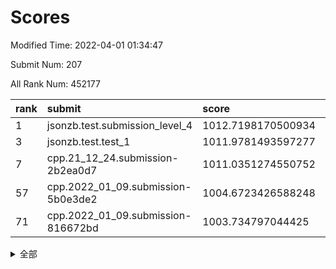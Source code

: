 # Scores

Modified Time: 2022-04-01 01:34:47

Submit Num: 207

All Rank Num: 452177

| rank |               submit               |       score        |       sigma        | pk_num |
| :--- | :--------------------------------- | :----------------- | :----------------- | :----- |
| 1    | jsonzb.test.submission_level_4     | 1012.7198170500934 | 0.8349960434935383 | 8735   |
| 3    | jsonzb.test.test_1                 | 1011.9781493597277 | 0.8067332608781687 | 8739   |
| 7    | cpp.21_12_24.submission-2b2ea0d7   | 1011.0351274550752 | 0.7964344077342125 | 8739   |
| 57   | cpp.2022_01_09.submission-5b0e3de2 | 1004.6723426588248 | 0.7131625870344508 | 8735   |
| 71   | cpp.2022_01_09.submission-816672bd | 1003.734797044425  | 0.7139846462182118 | 8732   |


<details>
<summary>全部</summary>

| rank |                 submit                 |       score        |       sigma        | pk_num |
| :--- | :------------------------------------- | :----------------- | :----------------- | :----- |
| 1    | jsonzb.test.submission_level_4         | 1012.7198170500934 | 0.8349960434935383 | 8735   |
| 2    | gobigger.level_3.submission_level_3_19 | 1012.570635325093  | 0.7802311862783734 | 8736   |
| 3    | jsonzb.test.test_1                     | 1011.9781493597277 | 0.8067332608781687 | 8739   |
| 4    | gobigger.level_3.submission_level_3_37 | 1011.5148332134271 | 0.7708371518869834 | 8736   |
| 5    | gobigger.level_3.submission_level_3_26 | 1011.2479105745624 | 0.7678878714295341 | 8736   |
| 6    | gobigger.level_3.submission_level_3_16 | 1011.1341266170266 | 0.7691312187021135 | 8733   |
| 7    | cpp.21_12_24.submission-2b2ea0d7       | 1011.0351274550752 | 0.7964344077342125 | 8739   |
| 8    | gobigger.level_3.submission_level_3_30 | 1010.910563178293  | 0.7810399900196277 | 8738   |
| 9    | gobigger.level_3.submission_level_3_0  | 1010.80182757202   | 0.7769649304120686 | 8740   |
| 10   | gobigger.level_3.submission_level_3_8  | 1010.7401863544388 | 0.7358503781167111 | 8739   |
| 11   | gobigger.level_3.submission_level_3_13 | 1010.5876103480826 | 0.7697867073559582 | 8743   |
| 12   | gobigger.level_3.submission_level_3_36 | 1010.5759102509465 | 0.761328412405389  | 8738   |
| 13   | gobigger.level_3.submission_level_3_17 | 1010.5741152990025 | 0.7774875806455607 | 8741   |
| 14   | gobigger.level_3.submission_level_3_11 | 1010.5312368663692 | 0.7427580571005018 | 8737   |
| 15   | gobigger.level_3.submission_level_3_29 | 1010.4527251010948 | 0.7763865024104857 | 8741   |
| 16   | gobigger.level_3.submission_level_3_47 | 1010.430324618088  | 0.7740047230256552 | 8744   |
| 17   | gobigger.level_3.submission_level_3_12 | 1010.4166105690484 | 0.7590681391759135 | 8732   |
| 18   | gobigger.level_3.submission_level_3_31 | 1010.3709154402769 | 0.7503806210351688 | 8740   |
| 19   | gobigger.level_3.submission_level_3_40 | 1010.3581390028573 | 0.7598538953498132 | 8739   |
| 20   | gobigger.level_3.submission_level_3_38 | 1010.3528623279401 | 0.7494059892803251 | 8740   |
| 21   | gobigger.level_3.submission_level_3_3  | 1010.2900218347995 | 0.7473024190434086 | 8736   |
| 22   | gobigger.level_3.submission_level_3_41 | 1010.230410818226  | 0.7515941752360668 | 8737   |
| 23   | gobigger.level_3.submission_level_3_15 | 1010.2047588793557 | 0.7623067800549963 | 8736   |
| 24   | gobigger.level_3.submission_level_3_2  | 1010.195377508934  | 0.7637631223943959 | 8741   |
| 25   | gobigger.level_3.submission_level_3_25 | 1010.172405454318  | 0.7753645083565593 | 8736   |
| 26   | gobigger.level_3.submission_level_3_35 | 1010.1529085086123 | 0.7402063606393869 | 8738   |
| 27   | gobigger.level_3.submission_level_3_28 | 1010.1373523332691 | 0.759292438170718  | 8738   |
| 28   | gobigger.level_3.submission_level_3_18 | 1010.13415771509   | 0.7720686610463279 | 8734   |
| 29   | gobigger.level_3.submission_level_3_39 | 1010.1078845435064 | 0.757888910425347  | 8739   |
| 30   | gobigger.level_3.submission_level_3_1  | 1010.0699999872107 | 0.7576642445579305 | 8738   |
| 31   | gobigger.level_3.submission_level_3_21 | 1010.031761140712  | 0.7739386037903058 | 8740   |
| 32   | gobigger.level_3.submission_level_3_46 | 1009.9892904393786 | 0.7578632838196275 | 8743   |
| 33   | gobigger.level_3.submission_level_3_27 | 1009.9814674733311 | 0.748920622345344  | 8742   |
| 34   | gobigger.level_3.submission_level_3_43 | 1009.9403956230481 | 0.7473367877437308 | 8737   |
| 35   | gobigger.level_3.submission_level_3_22 | 1009.9155753118188 | 0.7427506622115548 | 8737   |
| 36   | gobigger.level_3.submission_level_3_48 | 1009.816150451534  | 0.788782934407335  | 8734   |
| 37   | gobigger.level_3.submission_level_3_7  | 1009.7533010926875 | 0.7459147983229748 | 8739   |
| 38   | gobigger.level_3.submission_level_3_14 | 1009.7430696373958 | 0.7651269127642629 | 8736   |
| 39   | gobigger.level_3.submission_level_3_42 | 1009.6827874976756 | 0.751249776247011  | 8736   |
| 40   | gobigger.level_3.submission_level_3_49 | 1009.6340574377275 | 0.7481960220507923 | 8736   |
| 41   | gobigger.level_3.submission_level_3_6  | 1009.6153959496598 | 0.7717989242438148 | 8737   |
| 42   | gobigger.level_3.submission_level_3_44 | 1009.521628487084  | 0.759832273339277  | 8734   |
| 43   | gobigger.level_3.submission_level_3_45 | 1009.4898874315297 | 0.7713313617214711 | 8737   |
| 44   | gobigger.level_3.submission_level_3_24 | 1009.361935049134  | 0.7347200928990042 | 8737   |
| 45   | gobigger.level_3.submission_level_3_9  | 1009.3324459713364 | 0.7492216248697121 | 8743   |
| 46   | gobigger.level_3.submission_level_3_20 | 1009.2710797208297 | 0.7319870723319806 | 8736   |
| 47   | gobigger.level_3.submission_level_3_10 | 1009.205012793967  | 0.7593987508557716 | 8740   |
| 48   | gobigger.level_3.submission_level_3_4  | 1009.0625649339048 | 0.7391640011359374 | 8732   |
| 49   | gobigger.level_3.submission_level_3_5  | 1008.9588580431765 | 0.7571688838487904 | 8736   |
| 50   | gobigger.level_3.submission_level_3_33 | 1008.738996448073  | 0.7511242669574157 | 8735   |
| 51   | gobigger.level_3.submission_level_3_32 | 1008.6746594850634 | 0.7452879058854075 | 8740   |
| 52   | gobigger.level_3.submission_level_3_23 | 1008.579432736426  | 0.7370337575471038 | 8739   |
| 53   | gobigger.level_3.submission_level_3_34 | 1008.2316436962627 | 0.7520497275866309 | 8738   |
| 54   | gobigger.level_1.submission_level_1_39 | 1005.3893848758407 | 0.7215551777926332 | 8736   |
| 55   | gobigger.level_1.submission_level_1_32 | 1004.8978342832305 | 0.726172520014326  | 8732   |
| 56   | gobigger.level_1.submission_level_1_47 | 1004.8049197687272 | 0.7117651068468256 | 8737   |
| 57   | cpp.2022_01_09.submission-5b0e3de2     | 1004.6723426588248 | 0.7131625870344508 | 8735   |
| 58   | gobigger.level_1.submission_level_1_35 | 1004.5179350091245 | 0.7289657686977505 | 8732   |
| 59   | gobigger.level_1.submission_level_1_30 | 1004.4786842759503 | 0.6986478677965837 | 8735   |
| 60   | gobigger.level_1.submission_level_1_12 | 1004.4774482411065 | 0.7254111351618461 | 8734   |
| 61   | gobigger.level_1.submission_level_1_7  | 1004.4662339311416 | 0.7116365806997504 | 8737   |
| 62   | gobigger.level_1.submission_level_1_29 | 1004.2816499233428 | 0.716272549969298  | 8739   |
| 63   | gobigger.level_1.submission_level_1_16 | 1004.2333640357245 | 0.7152875584425081 | 8741   |
| 64   | gobigger.level_1.submission_level_1_22 | 1004.155787550438  | 0.7228574330526306 | 8735   |
| 65   | gobigger.level_1.submission_level_1_21 | 1004.1439709390287 | 0.7152128148885151 | 8739   |
| 66   | gobigger.level_1.submission_level_1_13 | 1004.0782540140409 | 0.7154796560336898 | 8737   |
| 67   | gobigger.level_1.submission_level_1_0  | 1003.9980015503868 | 0.7155642135570993 | 8737   |
| 68   | gobigger.level_1.submission_level_1_36 | 1003.9865959072432 | 0.7277880937304342 | 8744   |
| 69   | gobigger.level_1.submission_level_1_28 | 1003.856341436379  | 0.7258936713656108 | 8739   |
| 70   | gobigger.level_1.submission_level_1_17 | 1003.7611482123534 | 0.7288281247139025 | 8735   |
| 71   | cpp.2022_01_09.submission-816672bd     | 1003.734797044425  | 0.7139846462182118 | 8732   |
| 72   | gobigger.level_1.submission_level_1_44 | 1003.6895537732789 | 0.7082371346078085 | 8738   |
| 73   | gobigger.level_1.submission_level_1_10 | 1003.617309772112  | 0.7186385782922641 | 8741   |
| 74   | gobigger.level_1.submission_level_1_4  | 1003.5423151375875 | 0.7143028799263292 | 8744   |
| 75   | gobigger.level_1.submission_level_1_9  | 1003.4833826106617 | 0.7232574726587971 | 8737   |
| 76   | gobigger.level_1.submission_level_1_8  | 1003.4740770621197 | 0.7125031207143173 | 8737   |
| 77   | gobigger.level_1.submission_level_1_19 | 1003.4228185866351 | 0.7221601018099879 | 8744   |
| 78   | gobigger.level_1.submission_level_1_20 | 1003.3506989636535 | 0.720434326948269  | 8741   |
| 79   | gobigger.level_1.submission_level_1_14 | 1003.3175089308966 | 0.7115445270860553 | 8742   |
| 80   | gobigger.level_1.submission_level_1_43 | 1003.2847840495905 | 0.7347548453452681 | 8736   |
| 81   | gobigger.level_1.submission_level_1_1  | 1003.2766267505915 | 0.7232786551549366 | 8739   |
| 82   | gobigger.level_1.submission_level_1_24 | 1003.2651272434891 | 0.7190083904003186 | 8742   |
| 83   | gobigger.level_1.submission_level_1_38 | 1003.2632663015086 | 0.713997745837747  | 8733   |
| 84   | gobigger.level_1.submission_level_1_45 | 1003.2540186981231 | 0.7196216071706764 | 8741   |
| 85   | gobigger.level_1.submission_level_1_18 | 1003.2263499124646 | 0.711116077382341  | 8737   |
| 86   | gobigger.level_1.submission_level_1_37 | 1003.1771690192851 | 0.7106862830230628 | 8741   |
| 87   | gobigger.level_1.submission_level_1_2  | 1003.1170919325591 | 0.7070926334712201 | 8736   |
| 88   | gobigger.level_1.submission_level_1_25 | 1003.0302483212922 | 0.7069354570498303 | 8742   |
| 89   | gobigger.level_1.submission_level_1_27 | 1002.9938613182572 | 0.7210855611619983 | 8741   |
| 90   | gobigger.level_1.submission_level_1_48 | 1002.9905451378753 | 0.7277488012114077 | 8735   |
| 91   | gobigger.level_1.submission_level_1_41 | 1002.9676707138516 | 0.7032192795215984 | 8741   |
| 92   | gobigger.level_1.submission_level_1_6  | 1002.9595218150469 | 0.7188183341188742 | 8737   |
| 93   | gobigger.level_1.submission_level_1_3  | 1002.9468043100234 | 0.7161565248860443 | 8736   |
| 94   | gobigger.level_1.submission_level_1_31 | 1002.902398121611  | 0.7102135133581364 | 8735   |
| 95   | gobigger.level_1.submission_level_1_42 | 1002.8478300332769 | 0.7149676057154921 | 8740   |
| 96   | gobigger.level_1.submission_level_1_26 | 1002.6889976441406 | 0.7173012248160318 | 8736   |
| 97   | gobigger.level_1.submission_level_1_5  | 1002.6246542147131 | 0.7172176271400083 | 8734   |
| 98   | gobigger.level_1.submission_level_1_40 | 1002.4221914962197 | 0.7297576363675159 | 8737   |
| 99   | gobigger.level_1.submission_level_1_46 | 1002.3390991384406 | 0.7265905903434712 | 8737   |
| 100  | gobigger.level_1.submission_level_1_34 | 1002.3171665521093 | 0.7122666061282268 | 8738   |
| 101  | gobigger.level_1.submission_level_1_33 | 1002.1594522956719 | 0.7232320474302554 | 8739   |
| 102  | gobigger.level_1.submission_level_1_15 | 1002.141648189747  | 0.7260259762475872 | 8738   |
| 103  | gobigger.level_1.submission_level_1_49 | 1002.1270789092737 | 0.7133543455015506 | 8744   |
| 104  | gobigger.level_1.submission_level_1_11 | 1001.725136769197  | 0.7081547485811752 | 8732   |
| 105  | gobigger.level_1.submission_level_1_23 | 1001.6967124121106 | 0.7056957052802233 | 8741   |
| 106  | gobigger.random.submission_random_0    | 997.4533970014144  | 0.7162552682854625 | 8741   |
| 107  | gobigger.random.submission_random_7    | 997.3741583305514  | 0.7168345337296547 | 8733   |
| 108  | gobigger.random.submission_random_21   | 997.018268929198   | 0.719252495607042  | 8738   |
| 109  | gobigger.random.submission_random_39   | 996.9326303003654  | 0.6972837787686695 | 8734   |
| 110  | gobigger.random.submission_random_29   | 996.8738562712506  | 0.7151764430672859 | 8739   |
| 111  | gobigger.random.submission_random_16   | 996.6606568451298  | 0.7121580269685966 | 8739   |
| 112  | gobigger.random.submission_random_28   | 996.6166166496225  | 0.7102190228274731 | 8745   |
| 113  | gobigger.random.submission_random_22   | 996.5488412475379  | 0.7021567357877133 | 8739   |
| 114  | gobigger.random.submission_random_46   | 996.4732202948081  | 0.7085006416006657 | 8744   |
| 115  | gobigger.random.submission_random_32   | 996.4616627546932  | 0.7098411869853732 | 8741   |
| 116  | gobigger.random.submission_random_11   | 996.4033574245675  | 0.7203925684125624 | 8734   |
| 117  | gobigger.random.submission_random_34   | 996.3833339840679  | 0.6991115295243848 | 8736   |
| 118  | gobigger.random.submission_random_33   | 996.3553219304774  | 0.7133641159637221 | 8742   |
| 119  | gobigger.random.submission_random_48   | 996.3360285930008  | 0.7218405971807537 | 8738   |
| 120  | gobigger.random.submission_random_49   | 996.3130511042173  | 0.7059259236401951 | 8737   |
| 121  | gobigger.random.submission_random_47   | 996.2950400139717  | 0.7126531148645256 | 8741   |
| 122  | gobigger.random.submission_random_38   | 996.2893621731229  | 0.7020010996451707 | 8736   |
| 123  | gobigger.random.submission_random_6    | 996.2746946618363  | 0.71331650580513   | 8738   |
| 124  | gobigger.random.submission_random_12   | 996.168644332748   | 0.7138555997583735 | 8737   |
| 125  | gobigger.random.submission_random_25   | 996.1516803998537  | 0.7129053870935594 | 8732   |
| 126  | gobigger.random.submission_random_17   | 996.0913038339786  | 0.7190407617053327 | 8735   |
| 127  | gobigger.random.submission_random_44   | 996.0019527040323  | 0.7105996766349444 | 8738   |
| 128  | gobigger.random.submission_random_43   | 995.9533811793821  | 0.7089795225319385 | 8743   |
| 129  | gobigger.random.submission_random_8    | 995.9500540404406  | 0.7085411037360032 | 8742   |
| 130  | gobigger.random.submission_random_14   | 995.9484767660493  | 0.7186264616263611 | 8732   |
| 131  | gobigger.random.submission_random_19   | 995.9104061426567  | 0.7111511263810942 | 8742   |
| 132  | gobigger.random.submission_random_37   | 995.871733826081   | 0.7014837809813034 | 8732   |
| 133  | gobigger.random.submission_random_10   | 995.8676095062025  | 0.705105535491844  | 8739   |
| 134  | gobigger.random.submission_random_5    | 995.8601631105978  | 0.6987997568979726 | 8735   |
| 135  | gobigger.random.submission_random_9    | 995.8203897035621  | 0.7259123386208925 | 8742   |
| 136  | gobigger.random.submission_random_41   | 995.8052397208144  | 0.7195588565023904 | 8735   |
| 137  | gobigger.random.submission_random_2    | 995.7691604729878  | 0.7102653981057104 | 8739   |
| 138  | gobigger.random.submission_random_45   | 995.691851509154   | 0.7195210703976271 | 8738   |
| 139  | gobigger.random.submission_random_4    | 995.6729243663847  | 0.7214882443262732 | 8734   |
| 140  | gobigger.random.submission_random_13   | 995.6396603864096  | 0.7292185012183445 | 8737   |
| 141  | gobigger.random.submission_random_18   | 995.6278012821253  | 0.7209191787020323 | 8739   |
| 142  | gobigger.random.submission_random_23   | 995.620326345963   | 0.708586943087675  | 8737   |
| 143  | gobigger.random.submission_random_31   | 995.5631442885352  | 0.7040419971834517 | 8736   |
| 144  | gobigger.random.submission_random_27   | 995.5617494191304  | 0.7269592744471626 | 8737   |
| 145  | gobigger.random.submission_random_26   | 995.5608716984793  | 0.7104401610071961 | 8738   |
| 146  | gobigger.random.submission_random_40   | 995.5375485420274  | 0.71149858622549   | 8730   |
| 147  | gobigger.random.submission_random_3    | 995.4819144057802  | 0.7290216890612479 | 8740   |
| 148  | gobigger.random.submission_random_35   | 995.2398783998688  | 0.7188417444276252 | 8735   |
| 149  | gobigger.random.submission_random_30   | 995.1132738930794  | 0.7032951050140382 | 8732   |
| 150  | gobigger.random.submission_random_42   | 995.0770505413084  | 0.7101074158330444 | 8740   |
| 151  | gobigger.random.submission_random_24   | 995.0017515734863  | 0.7232430387129991 | 8739   |
| 152  | gobigger.random.submission_random_20   | 994.9249636290633  | 0.7236752731048888 | 8735   |
| 153  | gobigger.random.submission_random_36   | 994.734161446292   | 0.7234281423480337 | 8739   |
| 154  | gobigger.random.submission_random_15   | 994.620986198282   | 0.7149131944315873 | 8741   |
| 155  | gobigger.random.submission_random_1    | 994.5718371359718  | 0.735023093690966  | 8735   |
| 156  | gobigger.level_2.submission_level_2_48 | 994.5429096941248  | 0.7447188773224032 | 8737   |
| 157  | gobigger.level_2.submission_level_2_21 | 994.2779871098902  | 0.7252114634159355 | 8736   |
| 158  | gobigger.level_2.submission_level_2_20 | 993.8169935843736  | 0.7243261368789603 | 8742   |
| 159  | gobigger.level_2.submission_level_2_28 | 993.5057371096105  | 0.7355316654993418 | 8738   |
| 160  | gobigger.level_2.submission_level_2_27 | 993.4614181826935  | 0.7414475511729984 | 8736   |
| 161  | gobigger.level_2.submission_level_2_45 | 993.3148305726404  | 0.7572374565392962 | 8738   |
| 162  | gobigger.level_2.submission_level_2_16 | 993.2552261344155  | 0.7328485790090103 | 8741   |
| 163  | gobigger.level_2.submission_level_2_37 | 993.0904147317343  | 0.7429897668779124 | 8739   |
| 164  | gobigger.level_2.submission_level_2_22 | 993.0319608167359  | 0.7454049433635105 | 8737   |
| 165  | gobigger.level_2.submission_level_2_40 | 993.0238182499467  | 0.7350931486909532 | 8740   |
| 166  | gobigger.level_2.submission_level_2_13 | 992.9780033113192  | 0.7420410125518357 | 8740   |
| 167  | gobigger.level_2.submission_level_2_2  | 992.9499326952671  | 0.7236245642877003 | 8740   |
| 168  | gobigger.level_2.submission_level_2_38 | 992.9497775793251  | 0.7364095591114238 | 8739   |
| 169  | gobigger.level_2.submission_level_2_41 | 992.8445491804572  | 0.7468876686936282 | 8735   |
| 170  | gobigger.level_2.submission_level_2_1  | 992.7637274597352  | 0.7417833024508923 | 8738   |
| 171  | gobigger.level_2.submission_level_2_26 | 992.7579315441421  | 0.7306589699743017 | 8739   |
| 172  | gobigger.level_2.submission_level_2_11 | 992.6582300679904  | 0.7415510550335619 | 8738   |
| 173  | gobigger.level_2.submission_level_2_6  | 992.5057110644228  | 0.7447849426205675 | 8733   |
| 174  | gobigger.level_2.submission_level_2_39 | 992.4938333743622  | 0.7274688504766814 | 8740   |
| 175  | gobigger.level_2.submission_level_2_30 | 992.3991628959344  | 0.754847049508388  | 8741   |
| 176  | gobigger.level_2.submission_level_2_3  | 992.3552492741551  | 0.7247151844798551 | 8738   |
| 177  | gobigger.level_2.submission_level_2_42 | 992.3460914007192  | 0.7412995529650676 | 8742   |
| 178  | gobigger.level_2.submission_level_2_43 | 992.330087893275   | 0.7496284835991647 | 8734   |
| 179  | gobigger.level_2.submission_level_2_19 | 992.2570633820493  | 0.7581045804288163 | 8735   |
| 180  | gobigger.level_2.submission_level_2_23 | 992.14991433187    | 0.7408117637800808 | 8736   |
| 181  | gobigger.level_2.submission_level_2_14 | 992.1448185943169  | 0.7305656808659811 | 8733   |
| 182  | gobigger.level_2.submission_level_2_34 | 991.971148663238   | 0.7484062967097395 | 8739   |
| 183  | gobigger.level_2.submission_level_2_24 | 991.8985886424879  | 0.7497333028718803 | 8734   |
| 184  | gobigger.level_2.submission_level_2_15 | 991.8747348448105  | 0.7459937128092532 | 8733   |
| 185  | gobigger.level_2.submission_level_2_32 | 991.8363491244584  | 0.7509890905881956 | 8736   |
| 186  | gobigger.level_2.submission_level_2_17 | 991.8212919906235  | 0.7551667002918995 | 8741   |
| 187  | gobigger.level_2.submission_level_2_25 | 991.7729514092155  | 0.7434934961495809 | 8734   |
| 188  | gobigger.level_2.submission_level_2_12 | 991.6026970662926  | 0.7569935141034436 | 8741   |
| 189  | gobigger.level_2.submission_level_2_29 | 991.5990997766739  | 0.7355180117014185 | 8733   |
| 190  | gobigger.level_2.submission_level_2_4  | 991.5617984680604  | 0.7561498346655242 | 8737   |
| 191  | gobigger.level_2.submission_level_2_7  | 991.4888147915602  | 0.748163042239994  | 8739   |
| 192  | gobigger.level_2.submission_level_2_36 | 991.3665058698209  | 0.745219840770285  | 8738   |
| 193  | gobigger.level_2.submission_level_2_44 | 991.3139368607474  | 0.7583496562307804 | 8738   |
| 194  | gobigger.level_2.submission_level_2_8  | 991.3116416986882  | 0.7358391460438882 | 8737   |
| 195  | gobigger.level_2.submission_level_2_31 | 991.2787410593049  | 0.7801849714820472 | 8739   |
| 196  | gobigger.level_2.submission_level_2_18 | 991.231044935515   | 0.7428868214286795 | 8740   |
| 197  | gobigger.level_2.submission_level_2_47 | 991.2207361816535  | 0.7439329194817706 | 8744   |
| 198  | gobigger.level_2.submission_level_2_5  | 991.1326278391409  | 0.7604582529592576 | 8738   |
| 199  | gobigger.level_2.submission_level_2_10 | 991.0743988060449  | 0.7576679596548879 | 8740   |
| 200  | gobigger.level_2.submission_level_2_49 | 990.9401825087002  | 0.7701171724784606 | 8734   |
| 201  | gobigger.level_2.submission_level_2_35 | 990.8555177927416  | 0.7629777175567193 | 8737   |
| 202  | gobigger.level_2.submission_level_2_0  | 990.7634298805131  | 0.7513373195332985 | 8735   |
| 203  | gobigger.level_2.submission_level_2_33 | 990.723839386191   | 0.767176647312463  | 8738   |
| 204  | gobigger.level_2.submission_level_2_46 | 990.5868093661269  | 0.7587522245384134 | 8734   |
| 205  | gobigger.level_2.submission_level_2_9  | 989.6918407557004  | 0.7681826589499804 | 8740   |
| 206  | gobigger.none.submission_none_0        | 977.226284397176   | 1.325295358223273  | 8738   |
| 207  | gobigger.none.submission_none_1        | 975.3067865940732  | 1.5926937943115902 | 8738   |

</details>